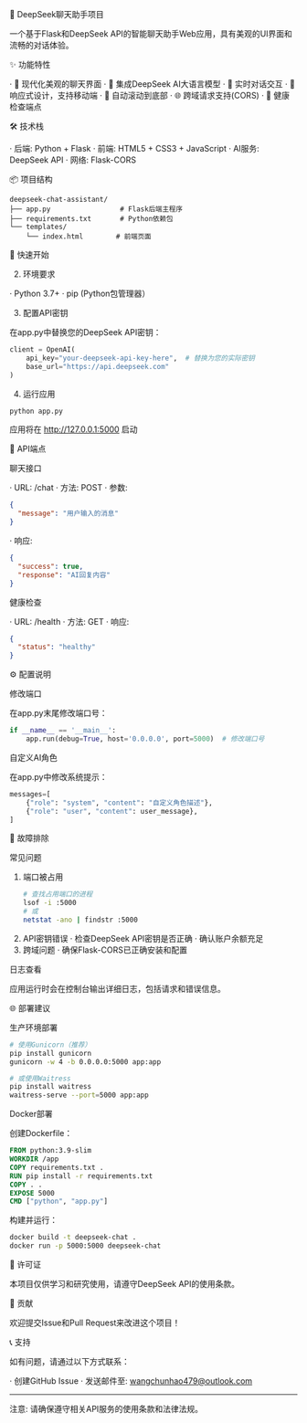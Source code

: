 🤖 DeepSeek聊天助手项目

一个基于Flask和DeepSeek API的智能聊天助手Web应用，具有美观的UI界面和流畅的对话体验。

✨ 功能特性

· 🎨 现代化美观的聊天界面
· 🤖 集成DeepSeek AI大语言模型
· 💬 实时对话交互
· 📱 响应式设计，支持移动端
· 🔄 自动滚动到底部
· 🌐 跨域请求支持(CORS)
· 🏥 健康检查端点

🛠️ 技术栈

· 后端: Python + Flask
· 前端: HTML5 + CSS3 + JavaScript
· AI服务: DeepSeek API
· 网络: Flask-CORS

📦 项目结构

```
deepseek-chat-assistant/
├── app.py                 # Flask后端主程序
├── requirements.txt       # Python依赖包
└── templates/
    └── index.html        # 前端页面
```

🚀 快速开始

2. 环境要求

· Python 3.7+
· pip (Python包管理器）

3. 配置API密钥

在app.py中替换您的DeepSeek API密钥：

```python
client = OpenAI(
    api_key="your-deepseek-api-key-here",  # 替换为您的实际密钥
    base_url="https://api.deepseek.com"
)
```

4. 运行应用

```bash
python app.py
```

应用将在 http://127.0.0.1:5000 启动

📝 API端点

聊天接口

· URL: /chat
· 方法: POST
· 参数:
  ```json
  {
    "message": "用户输入的消息"
  }
  ```
· 响应:
  ```json
  {
    "success": true,
    "response": "AI回复内容"
  }
  ```

健康检查

· URL: /health
· 方法: GET
· 响应:
  ```json
  {
    "status": "healthy"
  }
  ```

⚙️ 配置说明

修改端口

在app.py末尾修改端口号：

```python
if __name__ == '__main__':
    app.run(debug=True, host='0.0.0.0', port=5000)  # 修改端口号
```

自定义AI角色

在app.py中修改系统提示：

```python
messages=[
    {"role": "system", "content": "自定义角色描述"},
    {"role": "user", "content": user_message},
]
```

🔧 故障排除

常见问题

1. 端口被占用
   ```bash
   # 查找占用端口的进程
   lsof -i :5000
   # 或
   netstat -ano | findstr :5000
   ```
2. API密钥错误
   · 检查DeepSeek API密钥是否正确
   · 确认账户余额充足
3. 跨域问题
   · 确保Flask-CORS已正确安装和配置

日志查看

应用运行时会在控制台输出详细日志，包括请求和错误信息。

🌐 部署建议

生产环境部署

```bash
# 使用Gunicorn（推荐）
pip install gunicorn
gunicorn -w 4 -b 0.0.0.0:5000 app:app

# 或使用Waitress
pip install waitress
waitress-serve --port=5000 app:app
```

Docker部署

创建Dockerfile：

```dockerfile
FROM python:3.9-slim
WORKDIR /app
COPY requirements.txt .
RUN pip install -r requirements.txt
COPY . .
EXPOSE 5000
CMD ["python", "app.py"]
```

构建并运行：

```bash
docker build -t deepseek-chat .
docker run -p 5000:5000 deepseek-chat
```

📄 许可证

本项目仅供学习和研究使用，请遵守DeepSeek API的使用条款。

🤝 贡献

欢迎提交Issue和Pull Request来改进这个项目！

📞 支持

如有问题，请通过以下方式联系：

· 创建GitHub Issue
· 发送邮件至: wangchunhao479@outlook.com

---

注意: 请确保遵守相关API服务的使用条款和法律法规。


